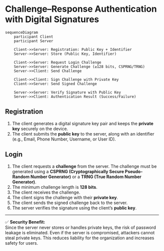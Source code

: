 # Challenge–Response Authentication with Digital Signatures

```mermaid
sequenceDiagram
    participant Client
    participant Server

    Client->>Server: Registration: Public Key + Identifier
    Server->>Server: Store (Public Key, Identifier)

    Client->>Server: Request Login Challenge
    Server->>Server: Generate Challenge (≥128 bits, CSPRNG/TRNG)
    Server->>Client: Send Challenge

    Client->>Client: Sign Challenge with Private Key
    Client->>Server: Send Signed Challenge

    Server->>Server: Verify Signature with Public Key
    Server->>Client: Authentication Result (Success/Failure)
```

## Registration
1. The client generates a digital signature key pair and keeps the **private key** securely on the device.  
2. The client submits the **public key** to the server, along with an identifier (e.g., Email, Phone Number, Username, or User ID).  

## Login
1. The client requests a **challenge** from the server. The challenge must be generated using a **CSPRNG (Cryptographically Secure Pseudo-Random Number Generator)** or a **TRNG (True Random Number Generator)**.  
2. The minimum challenge length is **128 bits**.  
3. The client receives the challenge.  
4. The client signs the challenge with their **private key**.  
5. The client sends the signed challenge back to the server.  
6. The server verifies the signature using the client’s **public key**.  

---

✅ **Security Benefit:**  
Since the server never stores or handles private keys, the risk of password leakage is eliminated. Even if the server is compromised, attackers cannot steal private keys. This reduces liability for the organization and increases safety for users.  
